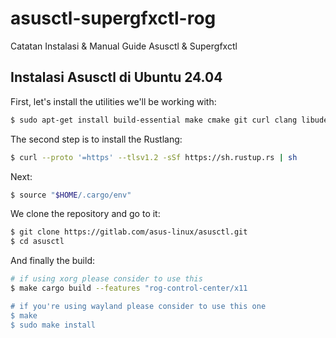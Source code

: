 # asusctl-supergfxctl-rog
Catatan Instalasi &amp; Manual Guide Asusctl &amp; Supergfxctl

## Instalasi Asusctl di Ubuntu 24.04
First, let's install the utilities we'll be working with:

```bash
$ sudo apt-get install build-essential make cmake git curl clang libudev-dev libudev-dev libgtk-3-dev
```

The second step is to install the Rustlang:

```bash
$ curl --proto '=https' --tlsv1.2 -sSf https://sh.rustup.rs | sh
```

Next:

```bash
$ source "$HOME/.cargo/env"
```

We clone the repository and go to it:

```bash
$ git clone https://gitlab.com/asus-linux/asusctl.git
$ cd asusctl
```

And finally the build:

```bash
# if using xorg please consider to use this
$ make cargo build --features "rog-control-center/x11

# if you're using wayland please consider to use this one
$ make
$ sudo make install
```

